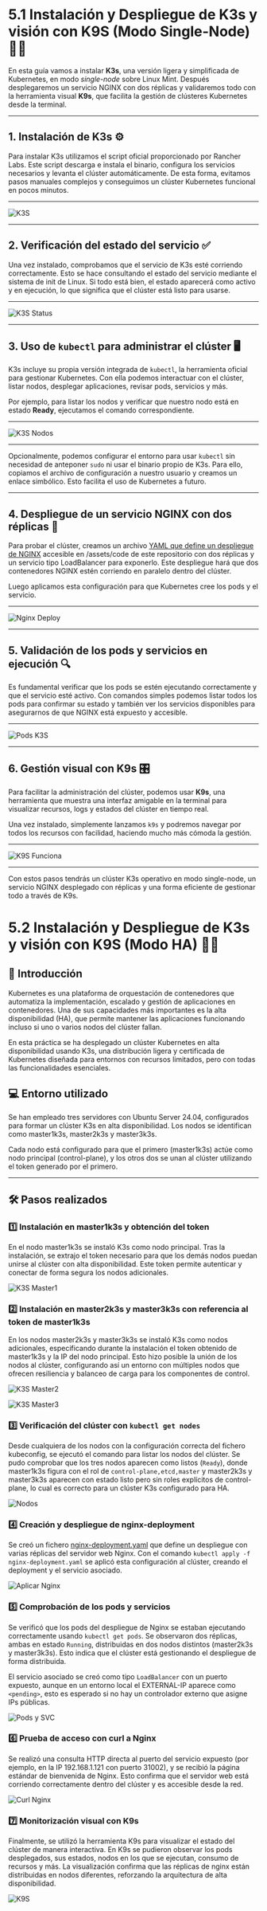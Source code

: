 # 5.1 Instalación y Despliegue de K3s y visión con K9S (Modo Single-Node) 🚀🐧

En esta guía vamos a instalar **K3s**, una versión ligera y simplificada de Kubernetes, en modo *single-node* sobre Linux Mint. Después desplegaremos un servicio NGINX con dos réplicas y validaremos todo con la herramienta visual **K9s**, que facilita la gestión de clústeres Kubernetes desde la terminal.

---

## 1. Instalación de K3s ⚙️

Para instalar K3s utilizamos el script oficial proporcionado por Rancher Labs. Este script descarga e instala el binario, configura los servicios necesarios y levanta el clúster automáticamente. De esta forma, evitamos pasos manuales complejos y conseguimos un clúster Kubernetes funcional en pocos minutos.

---
 
![K3S](https://github.com/marconajcoz/pps-1033563/raw/main/RA5/RA5_4/assets/images/1-InstalarK3S.PNG)

---

## 2. Verificación del estado del servicio ✅

Una vez instalado, comprobamos que el servicio de K3s esté corriendo correctamente. Esto se hace consultando el estado del servicio mediante el sistema de init de Linux. Si todo está bien, el estado aparecerá como activo y en ejecución, lo que significa que el clúster está listo para usarse.

---

![K3S Status](https://github.com/marconajcoz/pps-1033563/raw/main/RA5/RA5_4/assets/images/2-StatusK3S.PNG)

---

## 3. Uso de `kubectl` para administrar el clúster 🖥️

K3s incluye su propia versión integrada de `kubectl`, la herramienta oficial para gestionar Kubernetes. Con ella podemos interactuar con el clúster, listar nodos, desplegar aplicaciones, revisar pods, servicios y más.

Por ejemplo, para listar los nodos y verificar que nuestro nodo está en estado **Ready**, ejecutamos el comando correspondiente.

---

![K3S Nodos](https://github.com/marconajcoz/pps-1033563/raw/main/RA5/RA5_4/assets/images/3-NodoListo.PNG)

---

Opcionalmente, podemos configurar el entorno para usar `kubectl` sin necesidad de anteponer `sudo` ni usar el binario propio de K3s. Para ello, copiamos el archivo de configuración a nuestro usuario y creamos un enlace simbólico. Esto facilita el uso de Kubernetes a futuro.

---

## 4. Despliegue de un servicio NGINX con dos réplicas 🐳

Para probar el clúster, creamos un archivo [YAML que define un despliegue de NGINX](https://github.com/marconajcoz/pps-1033563/blob/main/RA5/RA5_4/assets/code/nginx-deployment.yaml) accesible en /assets/code de este repositorio con dos réplicas y un servicio tipo LoadBalancer para exponerlo. Este despliegue hará que dos contenedores NGINX estén corriendo en paralelo dentro del clúster.

Luego aplicamos esta configuración para que Kubernetes cree los pods y el servicio.

---

![Nginx Deploy](https://github.com/marconajcoz/pps-1033563/raw/main/RA5/RA5_4/assets/images/4-AplicarNginxDeploy.PNG)

---

## 5. Validación de los pods y servicios en ejecución 🔍

Es fundamental verificar que los pods se estén ejecutando correctamente y que el servicio esté activo. Con comandos simples podemos listar todos los pods para confirmar su estado y también ver los servicios disponibles para asegurarnos de que NGINX está expuesto y accesible.

---

![Pods K3S](https://github.com/marconajcoz/pps-1033563/raw/main/RA5/RA5_4/assets/images/5-ComprobarNodos.PNG)

---

## 6. Gestión visual con K9s 🎛️

Para facilitar la administración del clúster, podemos usar **K9s**, una herramienta que muestra una interfaz amigable en la terminal para visualizar recursos, logs y estados del clúster en tiempo real.

Una vez instalado, simplemente lanzamos `k9s` y podremos navegar por todos los recursos con facilidad, haciendo mucho más cómoda la gestión.

---

![K9S Funciona](https://github.com/marconajcoz/pps-1033563/raw/main/RA5/RA5_4/assets/images/7-NodosDesdeK9S.PNG)

---

Con estos pasos tendrás un clúster K3s operativo en modo single-node, un servicio NGINX desplegado con réplicas y una forma eficiente de gestionar todo a través de K9s.

# 5.2 Instalación y Despliegue de K3s y visión con K9S (Modo HA) 🚀🐧

## 🚀 Introducción

Kubernetes es una plataforma de orquestación de contenedores que automatiza la implementación, escalado y gestión de aplicaciones en contenedores. Una de sus capacidades más importantes es la alta disponibilidad (HA), que permite mantener las aplicaciones funcionando incluso si uno o varios nodos del clúster fallan.

En esta práctica se ha desplegado un clúster Kubernetes en alta disponibilidad usando K3s, una distribución ligera y certificada de Kubernetes diseñada para entornos con recursos limitados, pero con todas las funcionalidades esenciales.

## 💻 Entorno utilizado

Se han empleado tres servidores con Ubuntu Server 24.04, configurados para formar un clúster K3s en alta disponibilidad. Los nodos se identifican como master1k3s, master2k3s y master3k3s.  

Cada nodo está configurado para que el primero (master1k3s) actúe como nodo principal (control-plane), y los otros dos se unan al clúster utilizando el token generado por el primero.

---

## 🛠️ Pasos realizados

### 1️⃣ Instalación en master1k3s y obtención del token

En el nodo master1k3s se instaló K3s como nodo principal. Tras la instalación, se extrajo el token necesario para que los demás nodos puedan unirse al clúster con alta disponibilidad. Este token permite autenticar y conectar de forma segura los nodos adicionales.

![K3S Master1](https://github.com/marconajcoz/pps-1033563/raw/main/RA5/RA5_4/assets/images/8-InstalarK3SAltaDisp.PNG)

### 2️⃣ Instalación en master2k3s y master3k3s con referencia al token de master1k3s

En los nodos master2k3s y master3k3s se instaló K3s como nodos adicionales, especificando durante la instalación el token obtenido de master1k3s y la IP del nodo principal. Esto hizo posible la unión de los nodos al clúster, configurando así un entorno con múltiples nodos que ofrecen resiliencia y balanceo de carga para los componentes de control.

![K3S Master2](https://github.com/marconajcoz/pps-1033563/raw/main/RA5/RA5_4/assets/images/9-InstalarK3SyLinkMast1EnMast2.PNG)

![K3S Master3](https://github.com/marconajcoz/pps-1033563/raw/main/RA5/RA5_4/assets/images/10-InstalarK3SyLinkMast1EnMast3.PNG)

### 3️⃣ Verificación del clúster con `kubectl get nodes`

Desde cualquiera de los nodos con la configuración correcta del fichero kubeconfig, se ejecutó el comando para listar los nodos del clúster. Se pudo comprobar que los tres nodos aparecen como listos (`Ready`), donde master1k3s figura con el rol de `control-plane,etcd,master` y master2k3s y master3k3s aparecen con estado listo pero sin roles explícitos de control-plane, lo cual es correcto para un clúster K3s configurado para HA.

![Nodos](https://github.com/marconajcoz/pps-1033563/raw/main/RA5/RA5_4/assets/images/11-3Nodos.PNG)

### 4️⃣ Creación y despliegue de nginx-deployment

Se creó un fichero [nginx-deployment.yaml](https://github.com/marconajcoz/pps-1033563/blob/main/RA5/RA5_4/assets/code/nginx-deployment.yaml) que define un despliegue con varias réplicas del servidor web Nginx. Con el comando `kubectl apply -f nginx-deployment.yaml` se aplicó esta configuración al clúster, creando el deployment y el servicio asociado.

![Aplicar Nginx](https://github.com/marconajcoz/pps-1033563/raw/main/RA5/RA5_4/assets/images/12-AplicarNginxMaster1.PNG)

### 5️⃣ Comprobación de los pods y servicios

Se verificó que los pods del despliegue de Nginx se estaban ejecutando correctamente usando `kubectl get pods`. Se observaron dos réplicas, ambas en estado `Running`, distribuidas en dos nodos distintos (master2k3s y master3k3s). Esto indica que el clúster está gestionando el despliegue de forma distribuida.

El servicio asociado se creó como tipo `LoadBalancer` con un puerto expuesto, aunque en un entorno local el EXTERNAL-IP aparece como `<pending>`, esto es esperado si no hay un controlador externo que asigne IPs públicas.

![Pods y SVC](https://github.com/marconajcoz/pps-1033563/raw/main/RA5/RA5_4/assets/images/13-PodsYSVCMaster1.PNG)

### 6️⃣ Prueba de acceso con curl a Nginx

Se realizó una consulta HTTP directa al puerto del servicio expuesto (por ejemplo, en la IP 192.168.1.121 con puerto 31002), y se recibió la página estándar de bienvenida de Nginx. Esto confirma que el servidor web está corriendo correctamente dentro del clúster y es accesible desde la red.

![Curl Nginx](https://github.com/marconajcoz/pps-1033563/raw/main/RA5/RA5_4/assets/images/14-NginxFunciona.PNG)

### 7️⃣ Monitorización visual con K9s

Finalmente, se utilizó la herramienta K9s para visualizar el estado del clúster de manera interactiva. En K9s se pudieron observar los pods desplegados, sus estados, nodos en los que se ejecutan, consumo de recursos y más. La visualización confirma que las réplicas de nginx están distribuidas en nodos diferentes, reforzando la arquitectura de alta disponibilidad.

![K9S](https://github.com/marconajcoz/pps-1033563/raw/main/RA5/RA5_4/assets/images/15-HAConseguidaK9S.PNG)
